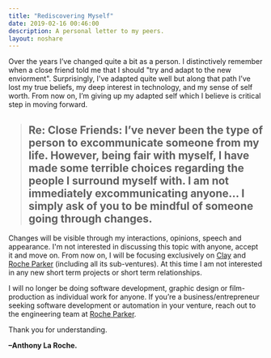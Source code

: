 ```yaml
---
title: "Rediscovering Myself"
date: 2019-02-16 00:46:00
description: A personal letter to my peers.
layout: noshare
---
```


Over the years I’ve changed quite a bit as a person. I distinctively remember when a close friend told me that I should "try and adapt to the new enviorment". Surprisingly, I've adapted quite well but along that path I’ve lost my true beliefs, my deep interest in technology, and my sense of self worth. From now on, I’m giving up my adapted self which I believe is critical step in moving forward.

> ## Re: Close Friends: I’ve never been the type of person to excommunicate someone from my life. However, being fair with myself, I have made some terrible choices regarding the people I surround myself with. I am not immediately excommunicating anyone… I simply ask of you to be mindful of someone going through changes.

Changes will be visible through my interactions, opinions, speech and appearance. I'm not interested in discussing this topic with anyone, accept it and move on. From now on, I will be focusing exclusively on [Clay](https://tryclay.com) and [Roche Parker](https://rocheparker.com) (including all its sub-ventures). At this time I am not interested in any new short term projects or short term relationships.

I will no longer be doing software development, graphic design or film-production as individual work for anyone. If you’re a business/entrepreneur seeking software development or automation in your venture, reach out to the engineering team at [Roche Parker](https://www.rocheparker.com/projects/).

Thank you for understanding.

**–Anthony La Roche.**